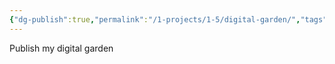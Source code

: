 ```yaml
---
{"dg-publish":true,"permalink":"/1-projects/1-5/digital-garden/","tags":["gardenEntry"]}
---
```


Publish my digital garden
